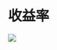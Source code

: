 # 收益率

![](https://raw.githubusercontent.com/tongweizj/MaxNotes_Img/main/img/2020-11-25_2.18.56.png)